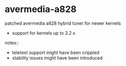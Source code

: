 avermedia-a828
==============

patched avermedia a828 hybrid tuner for newer kernels

* support for kernels up to 3.2.x

notes::
* teletext support might have been crippled
* stability issues might have been introduced

